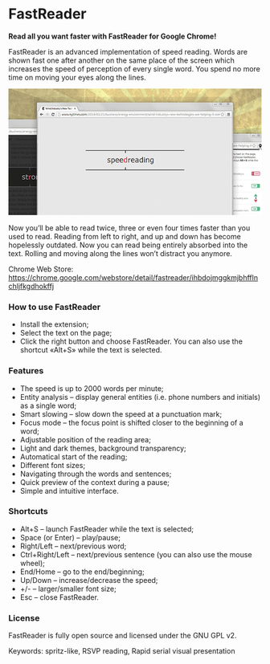 # FastReader

**Read all you want faster with FastReader for Google Chrome!**

FastReader is an advanced implementation of speed reading. Words are shown fast one after another on the same place of the screen which increases the speed of perception of every single word. You spend no more time on moving your eyes along the lines.

![](screenshot.png)

Now you’ll be able to read twice, three or even four times faster than you used to read. Reading from left to right, and up and down has become hopelessly outdated. Now you can read being entirely absorbed into the text. Rolling and moving along the lines won’t distract you anymore.

Chrome Web Store: https://chrome.google.com/webstore/detail/fastreader/ihbdojmggkmjbhfflnchljfkgdhokffj

### How to use FastReader

* Install the extension;
* Select the text on the page;
* Click the right button and choose FastReader. You can also use the shortcut «Alt+S» while the text is selected.

### Features

* The speed is up to 2000 words per minute;
* Entity analysis – display general entities (i.e. phone numbers and initials) as a single word;
* Smart slowing – slow down the speed at a punctuation mark;
* Focus mode – the focus point is shifted closer to the beginning of a word;
* Adjustable position of the reading area;
* Light and dark themes, background transparency;
* Automatical start of the reading;
* Different font sizes;
* Navigating through the words and sentences;
* Quick preview of the context during a pause;
* Simple and intuitive interface.

### Shortcuts

* Alt+S – launch FastReader while the text is selected;
* Space (or Enter) – play/pause;
* Right/Left – next/previous word;
* Ctrl+Right/Left – next/previous sentence (you can also use the mouse wheel);
* End/Home – go to the end/beginning;
* Up/Down – increase/decrease the speed;
* +/- – larger/smaller font size;
* Esc – close FastReader.

### License

FastReader is fully open source and licensed under the GNU GPL v2.

Keywords: spritz-like, RSVP reading, Rapid serial visual presentation